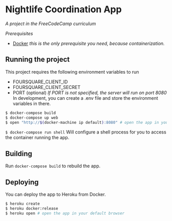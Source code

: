 # Nightlife Coordination App
*A project in the FreeCodeCamp curriculum*

*Prerequisites*
* [Docker](http) _this is the only prerequisite you need, because containerization._

## Running the project

This project requires the following environment variables to run
* FOURSQUARE_CLIENT_ID
* FOURSQUARE_CLIENT_SECRET
* PORT (optional)
*If PORT is not specified, the server will run on port 8080*
In development, you can create a .env file and store the environment variables in there.

```bash
$ docker-compose build
$ docker-compose up web
$ open "http://$(docker-machine ip default):8080" # open the app in your default browser
```


`$ docker-compose run shell` Will configure a shell process for you to access the container running the app.

## Building

Run `docker-compose build` to rebuild the app.

## Deploying 

You can deploy the app to Heroku from Docker.
```bash
$ heroku create
$ heroku docker:release
$ heroku open # open the app in your default browser
```
